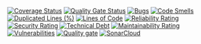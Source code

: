 [![Coverage Status](https://coveralls.io/repos/github/ApathyInMyHeart/testirovanielaba1v2/badge.svg?branch=main)](https://coveralls.io/github/ApathyInMyHeart/testirovanielaba1v2?branch=main)
[![Quality Gate Status](https://sonarcloud.io/api/project_badges/measure?project=ApathyInMyHeart_testirovanielaba1v2&metric=alert_status)](https://sonarcloud.io/summary/new_code?id=ApathyInMyHeart_testirovanielaba1v2)
[![Bugs](https://sonarcloud.io/api/project_badges/measure?project=ApathyInMyHeart_testirovanielaba1v2&metric=bugs)](https://sonarcloud.io/summary/new_code?id=ApathyInMyHeart_testirovanielaba1v2)
[![Code Smells](https://sonarcloud.io/api/project_badges/measure?project=ApathyInMyHeart_testirovanielaba1v2&metric=code_smells)](https://sonarcloud.io/summary/new_code?id=ApathyInMyHeart_testirovanielaba1v2)
[![Duplicated Lines (%)](https://sonarcloud.io/api/project_badges/measure?project=ApathyInMyHeart_testirovanielaba1v2&metric=duplicated_lines_density)](https://sonarcloud.io/summary/new_code?id=ApathyInMyHeart_testirovanielaba1v2)
[![Lines of Code](https://sonarcloud.io/api/project_badges/measure?project=ApathyInMyHeart_testirovanielaba1v2&metric=ncloc)](https://sonarcloud.io/summary/new_code?id=ApathyInMyHeart_testirovanielaba1v2)
[![Reliability Rating](https://sonarcloud.io/api/project_badges/measure?project=ApathyInMyHeart_testirovanielaba1v2&metric=reliability_rating)](https://sonarcloud.io/summary/new_code?id=ApathyInMyHeart_testirovanielaba1v2)
[![Security Rating](https://sonarcloud.io/api/project_badges/measure?project=ApathyInMyHeart_testirovanielaba1v2&metric=security_rating)](https://sonarcloud.io/summary/new_code?id=ApathyInMyHeart_testirovanielaba1v2)
[![Technical Debt](https://sonarcloud.io/api/project_badges/measure?project=ApathyInMyHeart_testirovanielaba1v2&metric=sqale_index)](https://sonarcloud.io/summary/new_code?id=ApathyInMyHeart_testirovanielaba1v2)
[![Maintainability Rating](https://sonarcloud.io/api/project_badges/measure?project=ApathyInMyHeart_testirovanielaba1v2&metric=sqale_rating)](https://sonarcloud.io/summary/new_code?id=ApathyInMyHeart_testirovanielaba1v2)
[![Vulnerabilities](https://sonarcloud.io/api/project_badges/measure?project=ApathyInMyHeart_testirovanielaba1v2&metric=vulnerabilities)](https://sonarcloud.io/summary/new_code?id=ApathyInMyHeart_testirovanielaba1v2)
[![Quality gate](https://sonarcloud.io/api/project_badges/quality_gate?project=ApathyInMyHeart_testirovanielaba1v2)](https://sonarcloud.io/summary/new_code?id=ApathyInMyHeart_testirovanielaba1v2)
[![SonarCloud](https://sonarcloud.io/images/project_badges/sonarcloud-white.svg)](https://sonarcloud.io/summary/new_code?id=ApathyInMyHeart_testirovanielaba1v2)
